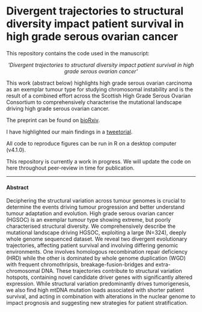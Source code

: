 # Divergent trajectories to structural diversity impact patient survival in high grade serous ovarian cancer

This repository contains the code used in the manuscript: 

<p style="text-align: center;"><i>'Divergent trajectories to structural diversity impact patient survival in high grade serous ovarian cancer'</i></p>


This work (abstract below) highlights high grade serous ovarian carcinoma as an exemplar tumour type for studying chromosomal instability and is the result of a combined effort across the Scottish High Grade Serous Ovarian Consortium to comprehensively characterise the mutational landscape driving high grade serous ovarian cancer.

The preprint can be found on [bioRxiv](https://www.biorxiv.org/content/10.1101/2024.01.12.575376v1).

I have highlighted our main findings in a [tweetorial](https://x.com/Ailith_Ewing/status/1747291048206901394?s=20).

All code to reproduce figures can be run in R on a desktop computer (v4.1.0). 

This repository is currently a work in progress. We will update the code on here throughout peer-review in time for publication.


---
<h4> Abstract </h4>

Deciphering the structural variation across tumour genomes is crucial to determine the
events driving tumour progression and better understand tumour adaptation and evolution.
High grade serous ovarian cancer (HGSOC) is an exemplar tumour type showing extreme,
but poorly characterised structural diversity. We comprehensively describe the mutational
landscape driving HGSOC, exploiting a large (N=324), deeply whole genome sequenced
dataset. We reveal two divergent evolutionary trajectories, affecting patient survival and
involving differing genomic environments. One involves homologous recombination repair
deficiency (HRD) while the other is dominated by whole genome duplication (WGD) with
frequent chromothripsis, breakage-fusion-bridges and extra-chromosomal DNA. These
trajectories contribute to structural variation hotspots, containing novel candidate driver
genes with significantly altered expression. While structural variation predominantly drives
tumorigenesis, we also find high mtDNA mutation loads associated with shorter patient
survival, and acting in combination with alterations in the nuclear genome to impact
prognosis and suggesting new strategies for patient stratification.

